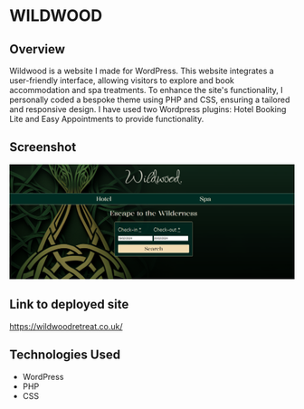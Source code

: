 # WILDWOOD

## Overview

Wildwood is a website I made for WordPress. This website integrates a user-friendly interface, allowing visitors to explore and book accommodation and spa treatments. To enhance the site's functionality, I personally coded a bespoke theme using PHP and CSS, ensuring a tailored and responsive design. I have used two Wordpress plugins: Hotel Booking Lite and Easy Appointments to provide functionality.

## Screenshot

<p align="center">
  <img src="/assets/images/wildwood-screenshot.png" width="1000" height="auto" title="screenshot of application">
</p>

## Link to deployed site

https://wildwoodretreat.co.uk/

## Technologies Used

- WordPress
- PHP
- CSS
